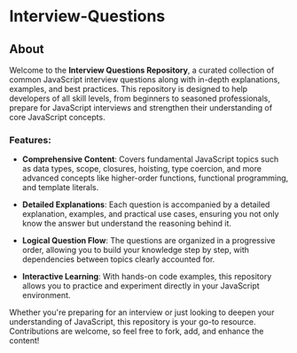 # Interview-Questions

## About

Welcome to the **Interview Questions Repository**, a curated collection of common JavaScript interview questions along with in-depth explanations, examples, and best practices. This repository is designed to help developers of all skill levels, from beginners to seasoned professionals, prepare for JavaScript interviews and strengthen their understanding of core JavaScript concepts.

### Features:

- **Comprehensive Content**: Covers fundamental JavaScript topics such as data types, scope, closures, hoisting, type coercion, and more advanced concepts like higher-order functions, functional programming, and template literals.
  
- **Detailed Explanations**: Each question is accompanied by a detailed explanation, examples, and practical use cases, ensuring you not only know the answer but understand the reasoning behind it.

- **Logical Question Flow**: The questions are organized in a progressive order, allowing you to build your knowledge step by step, with dependencies between topics clearly accounted for.

- **Interactive Learning**: With hands-on code examples, this repository allows you to practice and experiment directly in your JavaScript environment.

Whether you're preparing for an interview or just looking to deepen your understanding of JavaScript, this repository is your go-to resource. Contributions are welcome, so feel free to fork, add, and enhance the content!
